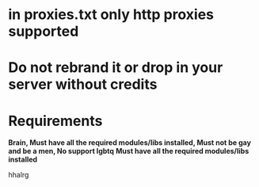 # in proxies.txt only http proxies supported

# Do not rebrand it or drop in your server without credits

# Requirements
**Brain, Must have all the required modules/libs installed, Must not be gay and be a men, No support lgbtq**
**Must have all the required modules/libs installed**


hhalrg